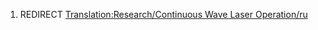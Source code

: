 1.  REDIRECT [Translation:Research/Continuous Wave Laser
    Operation/ru](Translation:Research/Continuous_Wave_Laser_Operation/ru "wikilink")
